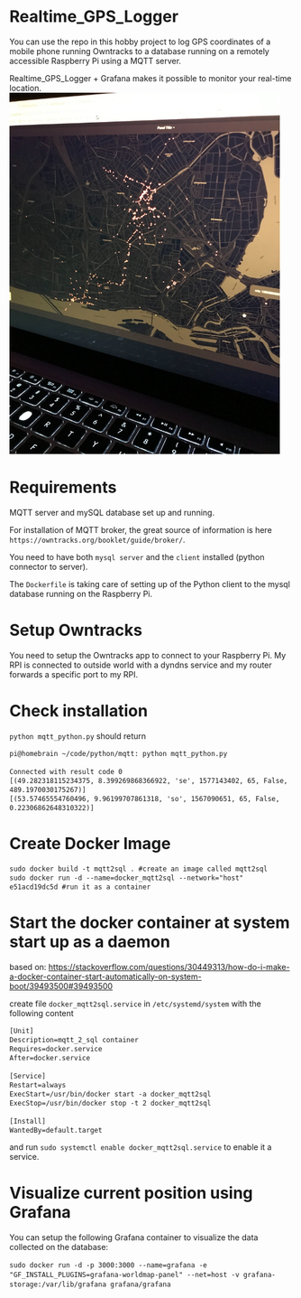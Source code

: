 # Realtime_GPS_Logger

You can use the repo in this hobby project to log GPS coordinates of a mobile phone running Owntracks to a database running on a remotely accessible Raspberry Pi using a MQTT server.

Realtime_GPS_Logger + Grafana makes it possible to monitor your real-time location.
<img src="https://github.com/selimonat/Realtime_GPS_Logger/blob/master/img/cover.jpg" width="480">

# Requirements

MQTT server and mySQL database set up and running.

For installation of MQTT broker, the great source of information is here `https://owntracks.org/booklet/guide/broker/`.

You need to have both `mysql server` and the `client` installed (python connector to server).

The `Dockerfile` is taking care of setting up of the Python client to the mysql database running on the Raspberry Pi.

# Setup Owntracks

You need to setup the Owntracks app to connect to your Raspberry Pi. My RPI is connected to outside world with a dyndns service and my router forwards a specific port to my RPI.

# Check installation
`python mqtt_python.py` should return

```
pi@homebrain ~/code/python/mqtt: python mqtt_python.py        

Connected with result code 0
[(49.282318115234375, 8.399269868366922, 'se', 1577143402, 65, False, 489.1970030175267)]
[(53.57465554760496, 9.96199707861318, 'so', 1567090651, 65, False, 0.22306862648310322)]
```

# Create Docker Image

```
sudo docker build -t mqtt2sql . #create an image called mqtt2sql
sudo docker run -d --name=docker_mqtt2sql --network="host" e51acd19dc5d #run it as a container
```

# Start the docker container at system start up as a daemon

based on:
https://stackoverflow.com/questions/30449313/how-do-i-make-a-docker-container-start-automatically-on-system-boot/39493500#39493500

create file `docker_mqtt2sql.service` in `/etc/systemd/system` with the following content 

```
[Unit]
Description=mqtt_2_sql container
Requires=docker.service
After=docker.service

[Service]
Restart=always
ExecStart=/usr/bin/docker start -a docker_mqtt2sql
ExecStop=/usr/bin/docker stop -t 2 docker_mqtt2sql

[Install]
WantedBy=default.target
```

and run `sudo systemctl enable docker_mqtt2sql.service` to enable it a service.

# Visualize current position using Grafana

You can setup the following Grafana container to visualize the data collected on the database:

`sudo docker run -d -p 3000:3000 --name=grafana -e "GF_INSTALL_PLUGINS=grafana-worldmap-panel" --net=host -v grafana-storage:/var/lib/grafana grafana/grafana`
